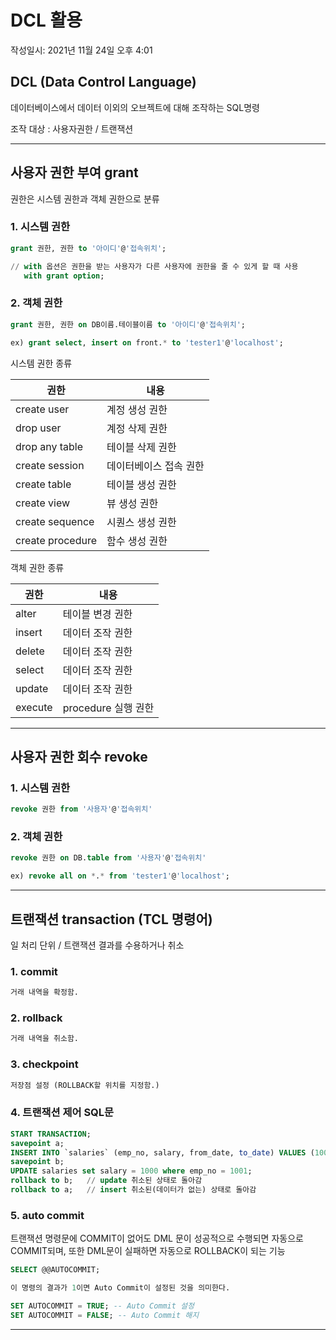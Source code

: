 # DCL 활용
작성일시: 2021년 11월 24일 오후 4:01

## DCL (Data Control Language)

데이터베이스에서 데이터 이외의 오브젝트에 대해 조작하는 SQL명령

조작 대상 : 사용자권한 / 트랜잭션

---

## 사용자 권한 부여 grant

권한은 시스템 권한과 객체 권한으로 분류

### 1. 시스템 권한

```sql
grant 권한, 권한 to '아이디'@'접속위치';

// with 옵션은 권한을 받는 사용자가 다른 사용자에 권한을 줄 수 있게 할 때 사용
   with grant option;
```

### 2. 객체 권한

```sql
grant 권한, 권한 on DB이름.테이블이름 to '아이디'@'접속위치';

ex) grant select, insert on front.* to 'tester1'@'localhost';
```

시스템 권한 종류

| 권한 | 내용 |
| --- | --- |
| create user | 계정 생성 권한 |
| drop user | 계정 삭제 권한 |
| drop any table | 테이블 삭제 권한 |
| create session | 데이터베이스 접속 권한 |
| create table | 테이블  생성 권한 |
| create view | 뷰 생성 권한 |
| create sequence | 시퀀스 생성 권한 |
| create procedure | 함수 생성 권한 |

객체 권한 종류

| 권한 | 내용 |
| --- | --- |
| alter | 테이블 변경 권한 |
| insert | 데이터 조작 권한 |
| delete | 데이터 조작 권한 |
| select | 데이터 조작 권한 |
| update | 데이터 조작 권한 |
| execute | procedure 실행 권한 |

---

## 사용자 권한 회수 revoke

### 1. 시스템 권한

```sql
revoke 권한 from '사용자'@'접속위치'
```

### 2. 객체 권한

```sql
revoke 권한 on DB.table from '사용자'@'접속위치'

ex) revoke all on *.* from 'tester1'@'localhost';
```

---

## 트랜잭션 transaction (TCL 명령어)

일 처리 단위 / 트랜잭션 결과를 수용하거나 취소

### 1. commit

```sql
거래 내역을 확정함.
```

### 2. rollback

```sql
거래 내역을 취소함.
```

### 3. checkpoint

```sql
저장점 설정 (ROLLBACK할 위치를 지정함.)
```

### 4. 트랜잭션 제어 SQL문

```sql
START TRANSACTION;
savepoint a;
INSERT INTO `salaries` (emp_no, salary, from_date, to_date) VALUES (1001,900 ...);
savepoint b;
UPDATE salaries set salary = 1000 where emp_no = 1001;
rollback to b;   // update 취소된 상태로 돌아감
rollback to a;   // insert 취소된(데이터가 없는) 상태로 돌아감
```

### 5. auto commit

트랜잭션 명령문에 COMMIT이 없어도 DML 문이 성공적으로 수행되면 자동으로 COMMIT되며, 또한 DML문이 실패하면 자동으로 ROLLBACK이 되는 기능

```sql
SELECT @@AUTOCOMMIT;

이 명령의 결과가 1이면 Auto Commit이 설정된 것을 의미한다.
```

```sql
SET AUTOCOMMIT = TRUE; -- Auto Commit 설정
SET AUTOCOMMIT = FALSE; -- Auto Commit 해지
```

---